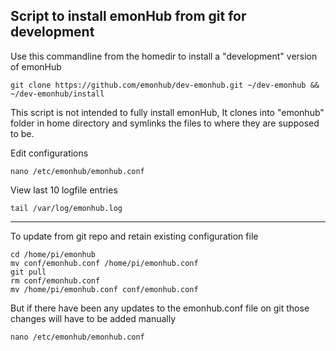 Script to install emonHub from git for development
--------------------------------------------------

Use this commandline from the homedir to install a "development" version of emonHub

    git clone https://github.com/emonhub/dev-emonhub.git ~/dev-emonhub && ~/dev-emonhub/install
    
This script is not intended to fully install emonHub, It clones into "emonhub" folder in home directory and symlinks the files to where they are supposed to be.

Edit configurations

    nano /etc/emonhub/emonhub.conf

View last 10 logfile entries

    tail /var/log/emonhub.log
    
-----------------------------------------------------------------   
    
    
To update from git repo and retain existing configuration file

    cd /home/pi/emonhub
    mv conf/emonhub.conf /home/pi/emonhub.conf
    git pull
    rm conf/emonhub.conf
    mv /home/pi/emonhub.conf conf/emonhub.conf
    
But if there have been any updates to the emonhub.conf file on git those changes will have to be added manually

    nano /etc/emonhub/emonhub.conf

